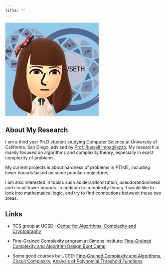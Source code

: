 ```yaml
---
title: ""
---
```


<img src="public/pic.png" alt="My Mii" style="width:300px;height:300px;">

## About My Research

I am a third year Ph.D student studying Computer Science at University of California, San Diego, advised by <a href="http://cseweb.ucsd.edu/~russell/">Prof. Russell Impagliazzo</a>. My research is mainly focused on algorithms and complexity theory, especially in exact complexity of problems.

My current projects is about hardness of problems in PTIME, including lower bounds based on some popular conjectures.

I am also interested in topics such as derandomization, pseudorandomness and circuit lower bounds. In addition to complexity theory, I would like to look into mathematical logic, and try to find connections between these two areas.

## Links

- TCS group at UCSD : [Center for Algorithms, Complexity and Cryptography](http://cacc.ucsd.edu/home.html)

- Fine-Grained Complexity program at Simons Institute: [Fine-Grained Complexity and Algorithm Design Boot Camp](https://simons.berkeley.edu/workshops/complexity2015-boot-camp)

- Some good courses by UCSD: [Fine-Grained Complexity and Algorithms](http://cseweb.ucsd.edu/~russell/FGCA/), [Circuit Complexity](http://www.math.ucsd.edu/~sbuss/CourseWeb/Math262A_2013F/), [Analysis of Polynomial Threshold Functions](http://cseweb.ucsd.edu/~dakane/CSE291/).
